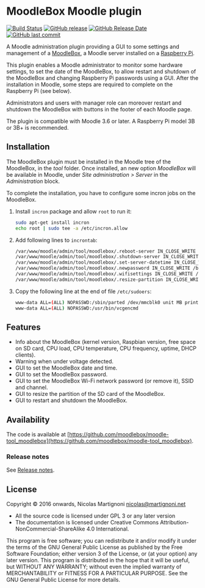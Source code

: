 # MoodleBox Moodle plugin

[![Build Status](https://travis-ci.org/moodlebox/moodle-tool_moodlebox.svg?branch=master)](https://travis-ci.org/moodlebox/moodle-tool_moodlebox)
[![GitHub release](https://img.shields.io/github/release/moodlebox/moodle-tool_moodlebox.svg)](https://github.com/moodlebox/moodle-tool_moodlebox/releases/latest)
[![GitHub Release Date](https://img.shields.io/github/release-date/moodlebox/moodle-tool_moodlebox.svg)](https://github.com/moodlebox/moodle-tool_moodlebox/releases/latest)
[![GitHub last commit](https://img.shields.io/github/last-commit/moodlebox/moodle-tool_moodlebox.svg)](https://github.com/moodlebox/moodlebox/commits/)


A Moodle administration plugin providing a GUI to some settings and management of a [MoodleBox](https://moodlebox.net/), a Moodle server installed on a [Raspberry Pi](https://www.raspberrypi.org/).

This plugin enables a Moodle administrator to monitor some hardware settings, to set the date of the MoodleBox, to allow restart and shutdown of the MoodleBox and changing Raspberry Pi passwords using a GUI. After the installation in Moodle, some steps are required to complete on the Raspberry Pi (see below).

Administrators and users with manager role can moreover restart and shutdown the MoodleBox with buttons in the footer of each Moodle page.

The plugin is compatible with Moodle 3.6 or later. A Raspberry Pi model 3B or 3B+ is recommended.

## Installation

The MoodleBox plugin must be installed in the Moodle tree of the MoodleBox, in the _tool_ folder. Once installed, an new option _MoodleBox_ will be available in Moodle, under _Site administration > Server_ in the _Administration_ block.

To complete the installation, you have to configure some incron jobs on the MoodleBox.

1. Install `incron` package and allow `root` to run it:
    ```bash
    sudo apt-get install incron
    echo root | sudo tee -a /etc/incron.allow
    ```

1. Add following lines to `incrontab`:
    ```bash
    /var/www/moodle/admin/tool/moodlebox/.reboot-server IN_CLOSE_WRITE /sbin/shutdown -r now
    /var/www/moodle/admin/tool/moodlebox/.shutdown-server IN_CLOSE_WRITE /sbin/shutdown -h now
    /var/www/moodle/admin/tool/moodlebox/.set-server-datetime IN_CLOSE_WRITE /bin/bash /var/www/moodle/admin/tool/moodlebox/.set-server-datetime
    /var/www/moodle/admin/tool/moodlebox/.newpassword IN_CLOSE_WRITE /bin/bash /var/www/moodle/admin/tool/moodlebox/bin/changepassword.sh
    /var/www/moodle/admin/tool/moodlebox/.wifisettings IN_CLOSE_WRITE /bin/bash /var/www/moodle/admin/tool/moodlebox/bin/changewifisettings.sh
    /var/www/moodle/admin/tool/moodlebox/.resize-partition IN_CLOSE_WRITE /bin/bash /var/www/moodle/admin/tool/moodlebox/bin/resizepartition.sh
    ```

1. Copy the following line at the end of file `/etc/sudoers`:
    ```bash
    www-data ALL=(ALL) NOPASSWD:/sbin/parted /dev/mmcblk0 unit MB print free
    www-data ALL=(ALL) NOPASSWD:/usr/bin/vcgencmd
    ```

## Features

- Info about the MoodleBox (kernel version, Raspbian version, free space on SD card, CPU load, CPU temperature, CPU frequency, uptime, DHCP clients).
- Warning when under voltage detected.
- GUI to set the MoodleBox date and time.
- GUI to set the MoodleBox password.
- GUI to set the MoodleBox Wi-Fi network password (or remove it), SSID and channel.
- GUI to resize the partition of the SD card of the MoodleBox.
- GUI to restart and shutdown the MoodleBox.

## Availability

The code is available at [https://github.com/moodlebox/moodle-tool_moodlebox](https://github.com/moodlebox/moodle-tool_moodlebox).

### Release notes

See [Release notes](https://github.com/moodlebox/moodle-tool_moodlebox/blob/master/CHANGELOG.md).

## License

Copyright © 2016 onwards, Nicolas Martignoni <nicolas@martignoni.net>

- All the source code is licensed under GPL 3 or any later version
- The documentation is licensed under Creative Commons Attribution-NonCommercial-ShareAlike 4.0 International.

This program is free software; you can redistribute it and/or modify it under the terms of the GNU General Public License as published by the Free Software Foundation; either version 3 of the License, or (at your option) any later version. This program is distributed in the hope that it will be useful, but WITHOUT ANY WARRANTY; without even the implied warranty of MERCHANTABILITY or FITNESS FOR A PARTICULAR PURPOSE. See the GNU General Public License for more details.


